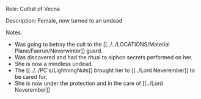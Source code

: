 Role: Cultist of Vecna 

Description: Female, now turned to an undead

Notes: 
- Was going to betray the cult to the [[../../LOCATIONS/Material Plane/Faerun/Neverwinter]] guard.
- Was discovered and had the ritual to siphon secrets performed on her. 
- She is now a mindless undead. 
- The [[../../PC's/LightningNuts]] brought her to [[../Lord Neverember]] to be cared for. 
- She is now under the protection and in the care of [[../Lord Neverember]]